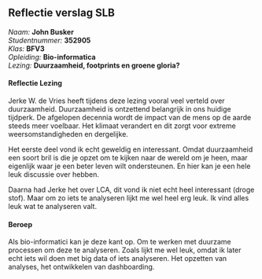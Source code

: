 ## Reflectie verslag SLB

*Naam:* **John Busker**    
*Studentnummer:* **352905**    
*Klas:* **BFV3**    
*Opleiding:* **Bio-informatica**    
*Lezing:* **Duurzaamheid, footprints en groene gloria?**

#### Reflectie Lezing
Jerke W. de Vries heeft tijdens deze lezing vooral veel verteld over duurzaamheid. Duurzaamheid is ontzettend belangrijk in ons huidige tijdperk. De afgelopen decennia wordt de impact van de mens op de aarde steeds meer voelbaar. Het klimaat verandert en dit zorgt voor extreme weersomstandigheden en dergelijke.

Het eerste deel vond ik echt geweldig en interessant. Omdat duurzaamheid een soort bril is die je opzet om te kijken naar de wereld om je heen, maar eigenlijk waar je een beter leven wilt ondersteunen. En hier kan je een hele leuk discussie over hebben.

Daarna had Jerke het over LCA, dit vond ik niet echt heel interessant (droge stof). Maar om zo iets te analyseren lijkt me wel heel erg leuk. Ik vind alles leuk wat te analyseren valt.

#### Beroep
Als bio-informatici kan je deze kant op. Om te werken met duurzame processen om deze te analyseren. Zoals lijkt me wel leuk, omdat ik later echt iets wil doen met big data of iets analyseren. Het opzetten van analyses, het ontwikkelen van dashboarding.
